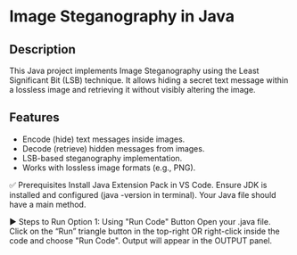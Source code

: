 # Image Steganography in Java

## Description
This Java project implements Image Steganography using the Least Significant Bit (LSB) technique. It allows hiding a secret text message within a lossless image and retrieving it without visibly altering the image.

## Features
- Encode (hide) text messages inside images.
- Decode (retrieve) hidden messages from images.
- LSB-based steganography implementation.
- Works with lossless image formats (e.g., PNG).

✅ Prerequisites
Install Java Extension Pack in VS Code.
Ensure JDK is installed and configured (java -version in terminal).
Your Java file should have a main method.

▶️ Steps to Run
Option 1: Using "Run Code" Button
Open your .java file.
Click on the “Run” triangle button in the top-right OR right-click inside the code and choose "Run Code".
Output will appear in the OUTPUT panel.
